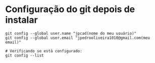 # Configuração do git depois de instalar
 


```git-bash
git config --global user.name "jpcad(nome do meu usuário)"
git config --global user.email "jpedrooliveira1010@gmail.com(meu email)"

# Verificando se está configurado:
git config --list
```